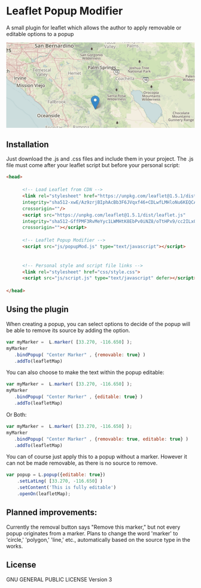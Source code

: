 # Leaflet Popup Modifier
A small plugin for leaflet which allows the author to apply removable or editable options to a popup


<p align="center">
  <img src="leaflet-popupMod-gif.gif">
</p>


## Installation
Just download the .js and .css files and include them in your project.  The .js file must come after your leaflet 
script but before your personal script:

```html
<head>
  
      <!-- Load Leaflet from CDN -->
      <link rel="stylesheet" href="https://unpkg.com/leaflet@1.5.1/dist/leaflet.css"
      integrity="sha512-xwE/Az9zrjBIphAcBb3F6JVqxf46+CDLwfLMHloNu6KEQCAWi6HcDUbeOfBIptF7tcCzusKFjFw2yuvEpDL9wQ=="
      crossorigin=""/>
      <script src="https://unpkg.com/leaflet@1.5.1/dist/leaflet.js"
      integrity="sha512-GffPMF3RvMeYyc1LWMHtK8EbPv0iNZ8/oTtHPx9/cc2ILxQ+u905qIwdpULaqDkyBKgOaB57QTMg7ztg8Jm2Og=="
      crossorigin=""></script>

      <!-- Leaflet Popup Modifier -->
      <script src="js/popupMod.js" type="text/javascript"></script>


      <!-- Personal style and script file links -->
      <link rel="stylesheet" href="css/style.css">
      <script src="js/script.js" type="text/javascript" defer></script>

</head>
```

## Using the plugin

When creating a popup, you can select options to decide of the popup will be able to remove its source by adding the option.

```javascript
var myMarker =  L.marker( [33.270, -116.650] );
myMarker
   .bindPopup( "Center Marker" , {removable: true} )
   .addTo(leafletMap)
```

You can also choose to make the text within the popup editable:

```javascript
var myMarker =  L.marker( [33.270, -116.650] );
myMarker
   .bindPopup( "Center Marker" , {editable: true} )
   .addTo(leafletMap)
```

Or Both:

```javascript
var myMarker =  L.marker( [33.270, -116.650] );
myMarker
   .bindPopup( "Center Marker" , {removable: true, editable: true} )
   .addTo(leafletMap)
```

You can of course just apply this to a popup without a marker.   However it can not be made removable, as there is no source to remove.

```javascript
var popup = L.popup({editable: true})
    .setLatLng( [33.270, -116.650] )
    .setContent('This is fully editable')
    .openOn(leafletMap);
```



## Planned improvements:
Currently the removal button says "Remove this marker," but not every popup originates from a marker.  Plans to change the word 'marker' to 'circle,' 'polygon,' 'line,' etc., automatically based on the source type in the works.

## License
GNU GENERAL PUBLIC LICENSE Version 3
